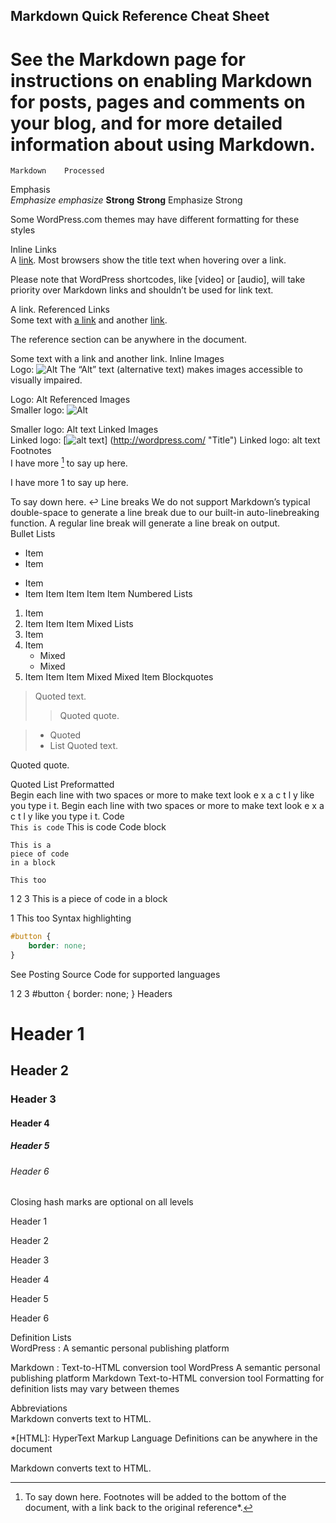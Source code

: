 ## Markdown Quick Reference Cheat Sheet

# See the Markdown page for instructions on enabling Markdown for posts, pages and comments on your blog, and for more detailed information about using Markdown.

	Markdown	Processed
Emphasis	
*Emphasize* _emphasize_
**Strong** __Strong__
Emphasize
Strong
 

Some WordPress.com themes may have different formatting for these styles

Inline Links	
A [link](http://example.com "Title").
Most browsers show the title text when hovering over a link.

Please note that WordPress shortcodes, like [video] or [audio], will take priority over Markdown links and shouldn’t be used for link text.

A link.
Referenced Links	
Some text with [a link][1] and
another [link][2].

[1]: http://example.com/ "Title"
[2]: http://example.org/ "Title"
The reference section can be anywhere in the document.

Some text with a link and another link.
Inline Images	
Logo: ![Alt](/wp.png "Title")
The “Alt” text (alternative text) makes images accessible to visually impaired.

Logo: Alt
Referenced Images	
Smaller logo: ![Alt][1]

[1]: /wp-smaller.png "Title"
Smaller logo: Alt text
Linked Images	
Linked logo: [![alt text](/wp-smaller.png)]
(http://wordpress.com/ "Title")
Linked logo: alt text
Footnotes	
I have more [^1] to say up here.

[^1]: To say down here.
Footnotes will be added to the bottom of the document, with a link back to the original reference*.

I have more 1 to say up here.
 

To say down here. ↩
Line breaks	We do not support Markdown’s typical double-space to generate a line break due to our built-in auto-linebreaking function. A regular line break will generate a line break on output.	 
Bullet Lists	
* Item
* Item
- Item
- Item
Item
Item
Item
Item
Numbered Lists	
1. Item
2. Item
Item
Item
Mixed Lists	
1. Item
2. Item
   * Mixed
   * Mixed  
3. Item
Item
Item
Mixed
Mixed
Item
Blockquotes	
> Quoted text.
> > Quoted quote.

> * Quoted 
> * List
Quoted text.

Quoted quote.

Quoted
List
Preformatted	
  Begin each line with 
  two spaces or more to 
  make text look
  e x a c t l y 
  like  you  type i
  t.
Begin each line with 
two spaces or more to 
make text look
e x a c t l y 
like  you  type i
t.
Code	
`This is code`
This is code
Code block	
~~~
This is a 
piece of code 
in a block
~~~

```
This too
```
1
2
3
This is a
piece of code
in a block
 

1
This too
Syntax highlighting	
```css
#button {
    border: none;
}
```
See Posting Source Code for supported languages

1
2
3
#button {
    border: none;
}
Headers	
# Header 1
## Header 2
### Header 3 
#### Header 4 ####
##### Header 5 #####
###### Header 6 ######
Closing hash marks are optional on all levels

Header 1

Header 2

Header 3

Header 4

Header 5

Header 6

Definition Lists	
WordPress
:  A semantic personal publishing platform 

Markdown
:  Text-to-HTML conversion tool
WordPress
A semantic personal publishing platform
Markdown
Text-to-HTML conversion tool
Formatting for definition lists may vary between themes

Abbreviations	
Markdown converts text to HTML.

*[HTML]: HyperText Markup Language
Definitions can be anywhere in the document

Markdown converts text to HTML.
